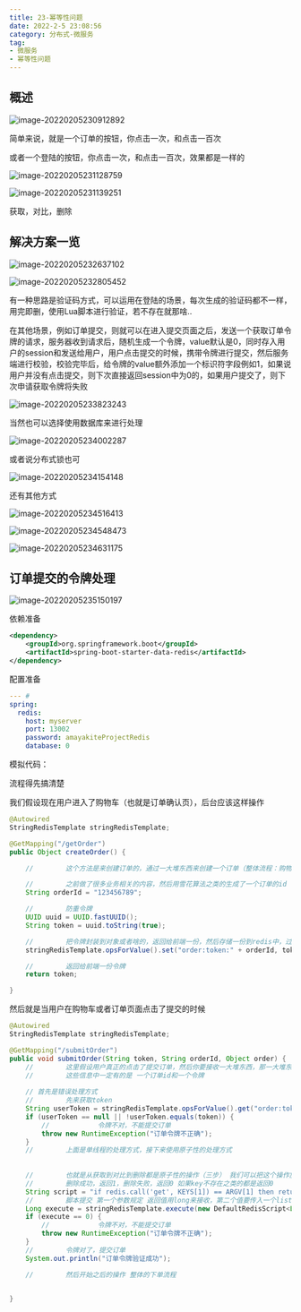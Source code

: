 ```yaml
---
title: 23-幂等性问题
date: 2022-2-5 23:08:56
category: 分布式-微服务
tag:
- 微服务
- 幂等性问题
---
```


## 概述

![image-20220205230912892](/images/SpringCloud/23-幂等性问题/image-20220205230912892.png)

简单来说，就是一个订单的按钮，你点击一次，和点击一百次

或者一个登陆的按钮，你点击一次，和点击一百次，效果都是一样的

![image-20220205231128759](/images/SpringCloud/23-幂等性问题/image-20220205231128759.png)

![image-20220205231139251](/images/SpringCloud/23-幂等性问题/image-20220205231139251.png)

获取，对比，删除

## 解决方案一览

![image-20220205232637102](/images/SpringCloud/23-幂等性问题/image-20220205232637102.png)

![image-20220205232805452](/images/SpringCloud/23-幂等性问题/image-20220205232805452.png)

有一种思路是验证码方式，可以运用在登陆的场景，每次生成的验证码都不一样，用完即删，使用Lua脚本进行验证，若不存在就那啥..

在其他场景，例如订单提交，则就可以在进入提交页面之后，发送一个获取订单令牌的请求，服务器收到请求后，随机生成一个令牌，value默认是0，同时存入用户的session和发送给用户，用户点击提交的时候，携带令牌进行提交，然后服务端进行校验，校验完毕后，给令牌的value额外添加一个标识符字段例如1，如果说用户并没有点击提交，则下次直接返回session中为0的，如果用户提交了，则下次申请获取令牌将失败

![image-20220205233823243](/images/SpringCloud/23-幂等性问题/image-20220205233823243.png)

当然也可以选择使用数据库来进行处理

![image-20220205234002287](/images/SpringCloud/23-幂等性问题/image-20220205234002287.png)

或者说分布式锁也可

![image-20220205234154148](/images/SpringCloud/23-幂等性问题/image-20220205234154148.png)

还有其他方式

![image-20220205234516413](/images/SpringCloud/23-幂等性问题/image-20220205234516413.png)

![image-20220205234548473](/images/SpringCloud/23-幂等性问题/image-20220205234548473.png)

![image-20220205234631175](/images/SpringCloud/23-幂等性问题/image-20220205234631175.png)

## 订单提交的令牌处理

![image-20220205235150197](/images/SpringCloud/23-幂等性问题/image-20220205235150197.png)

依赖准备

```xml
<dependency>
    <groupId>org.springframework.boot</groupId>
    <artifactId>spring-boot-starter-data-redis</artifactId>
</dependency>
```

配置准备

```yaml
--- #
spring:
  redis:
    host: myserver
    port: 13002
    password: amayakiteProjectRedis
    database: 0
```

模拟代码：

流程得先搞清楚

我们假设现在用户进入了购物车（也就是订单确认页），后台应该这样操作

```java
@Autowired
StringRedisTemplate stringRedisTemplate;

@GetMapping("/getOrder")
public Object createOrder() {

    //        这个方法是来创建订单的，通过一大堆东西来创建一个订单（整体流程：购物车选择商品===>提交订单，这里是进入到购物车选择商品的地方） 假设你把前面的步骤都做完了，然后存储数据成功至mysql或者redis之类的地方临时存储下 这个看具体业务吧

    //        之前做了很多业务相关的内容，然后用雪花算法之类的生成了一个订单的id
    String orderId = "123456789";

    //        防重令牌
    UUID uuid = UUID.fastUUID();
    String token = uuid.toString(true);

    //        把令牌封装到对象或者啥的，返回给前端一份，然后存储一份到redis中，过期时间自己决定 例如30分钟
    stringRedisTemplate.opsForValue().set("order:token:" + orderId, token, 30, TimeUnit.MINUTES);

    //        返回给前端一份令牌
    return token;

}
```

然后就是当用户在购物车或者订单页面点击了提交的时候

```java
@Autowired
StringRedisTemplate stringRedisTemplate;

@GetMapping("/submitOrder")
public void submitOrder(String token, String orderId, Object order) {
    //        这里假设用户真正的点击了提交订单，然后你要接收一大堆东西，那一大堆东西待会慢慢处理
    //        这些信息中一定有的是 一个订单id和一个令牌
    
    // 首先是错误处理方式
    //        先来获取token
    String userToken = stringRedisTemplate.opsForValue().get("order:token:" + orderId);
    if (userToken == null || !userToken.equals(token)) {
        //            令牌不对，不能提交订单
        throw new RuntimeException("订单令牌不正确");
    }
    //        上面是单线程的处理方式，接下来使用原子性的处理方式
    
    
    //        也就是从获取到对比到删除都是原子性的操作（三步） 我们可以把这个操作放到一个lua脚本中，分别传入key和value，然后调用lua脚本，这样就可以实现原子性的操作了
    //        删除成功，返回1，删除失败，返回0 如果key不存在之类的都是返回0
    String script = "if redis.call('get', KEYS[1]) == ARGV[1] then return redis.call('del', KEYS[1]) else return 0 end";
    //        脚本提交 第一个参数规定 返回值用long来接收，第二个值要传入一个list（key），第三个及之后是value
    Long execute = stringRedisTemplate.execute(new DefaultRedisScript<Long>(script), Collections.singletonList("order:token:" + orderId), token);
    if (execute == 0) {
        //            令牌不对，不能提交订单
        throw new RuntimeException("订单令牌不正确");
    }
    //        令牌对了，提交订单
    System.out.println("订单令牌验证成功");

    //        然后开始之后的操作 整体的下单流程


}
```


